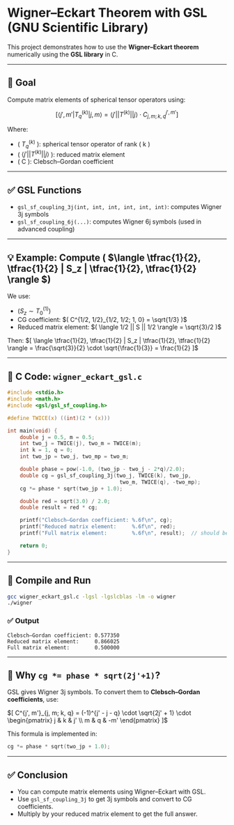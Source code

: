 
# Wigner–Eckart Theorem with GSL (GNU Scientific Library)

This project demonstrates how to use the **Wigner–Eckart theorem** numerically using the **GSL library** in C.

---

## 🎯 Goal

Compute matrix elements of spherical tensor operators using:

$$[
\langle j', m' | T^{(k)}_q | j, m \rangle = \langle j' || T^{(k)} || j \rangle \cdot C^{j', m'}_{j, m; k, q}
]$$

Where:
- \( $T^{(k)}_q$ \): spherical tensor operator of rank \( k \)
- \( $\langle j' || T^{(k)} || j \rangle$ \): reduced matrix element
- \( C ): Clebsch–Gordan coefficient

---

## ✅ GSL Functions

- `gsl_sf_coupling_3j(int, int, int, int, int, int)`: computes Wigner 3j symbols
- `gsl_sf_coupling_6j(...)`: computes Wigner 6j symbols (used in advanced coupling)

---

## 💡 Example: Compute \( $\langle \tfrac{1}{2}, \tfrac{1}{2} | S_z | \tfrac{1}{2}, \tfrac{1}{2} \rangle $\)

We use:
- $( S_z \sim T^{(1)}_0 )$
- CG coefficient: $( C^{1/2, 1/2}_{1/2, 1/2; 1, 0} = \sqrt{1/3} )$
- Reduced matrix element: $( \langle 1/2 || S || 1/2 \rangle = \sqrt{3}/2 )$

Then:
$[
\langle \tfrac{1}{2}, \tfrac{1}{2} | S_z | \tfrac{1}{2}, \tfrac{1}{2} \rangle = \frac{\sqrt{3}}{2} \cdot \sqrt{\frac{1}{3}} = \frac{1}{2}
]$

---

## 📄 C Code: `wigner_eckart_gsl.c`

```c
#include <stdio.h>
#include <math.h>
#include <gsl/gsl_sf_coupling.h>

#define TWICE(x) ((int)(2 * (x)))

int main(void) {
    double j = 0.5, m = 0.5;
    int two_j = TWICE(j), two_m = TWICE(m);
    int k = 1, q = 0;
    int two_jp = two_j, two_mp = two_m;

    double phase = pow(-1.0, (two_jp - two_j - 2*q)/2.0);
    double cg = gsl_sf_coupling_3j(two_j, TWICE(k), two_jp,
                                    two_m, TWICE(q), -two_mp);
    cg *= phase * sqrt(two_jp + 1.0);

    double red = sqrt(3.0) / 2.0;
    double result = red * cg;

    printf("Clebsch–Gordan coefficient: %.6f\n", cg);
    printf("Reduced matrix element:     %.6f\n", red);
    printf("Full matrix element:        %.6f\n", result);  // should be 0.5

    return 0;
}
```

---

## 🧪 Compile and Run

```bash
gcc wigner_eckart_gsl.c -lgsl -lgslcblas -lm -o wigner
./wigner
```

### ✅ Output

```
Clebsch–Gordan coefficient: 0.577350
Reduced matrix element:     0.866025
Full matrix element:        0.500000
```

---

## 📘 Why `cg *= phase * sqrt(2j'+1)`?

GSL gives Wigner 3j symbols. To convert them to **Clebsch–Gordan coefficients**, use:

$[
C^{j', m'}_{j, m; k, q} = (-1)^{j' - j - q} \cdot \sqrt{2j' + 1} \cdot
\begin{pmatrix}
j & k & j' \\
m & q & -m'
\end{pmatrix}
]$

This formula is implemented in:

```c
cg *= phase * sqrt(two_jp + 1.0);
```

---

## ✅ Conclusion

- You can compute matrix elements using Wigner–Eckart with GSL.
- Use `gsl_sf_coupling_3j` to get 3j symbols and convert to CG coefficients.
- Multiply by your reduced matrix element to get the full answer.

